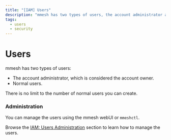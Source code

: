 ```yaml
---
title: "[IAM] Users"
description: "mmesh has two types of users, the account administrator and the normal users. There is no limit to the number of normal users you can create."
tags:
  - users
  - security
---
```


# Users

mmesh has two types of users:

- The account administrator, which is considered the account owner.
- Normal users.

There is no limit to the number of normal users you can create.

### Administration

You can manage the users using the mmesh webUI or `mmeshctl`.

Browse the [IAM: Users Administration](/platform/administration/iam-users/) section to learn how to manage the users.
